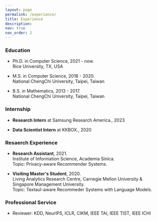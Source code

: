 ```yaml
---
layout: page
permalink: /experience/
title: Experience
description: 
nav: true
nav_order: 2
---
```


### Education

* Ph.D. in Computer Science, 2021 - now.  
Rice University, TX, USA

* M.S. in Computer Science, 2018 - 2020.  
National ChengChi University, Taipei, Taiwan

* B.S. in Mathematics, 2013 - 2017.  
National ChengChi University, Taipei, Taiwan

### Internship

- **Research Intern** at Samsung Research America., 2023

- **Data Scientist Intern** at KKBOX., 2020

### Resaerch Experience

* **Research Assistant**, 2021.  
Institute of Information Science, Academia Sinica.  
Topic: Privacy-aware Recommender Systems.

* **Visiting Master's Student**, 2020.  
Living Analytics Research Centre, Carnegie Mellon University & Singapore Management University.  
Topic: Textaul-aware Recommeder Systems with Language Models.


<!-- ### Teaching -->

### Professional Service

* Reviewer: KDD, NeurIPS, ICLR, CIKM, IEEE TAI, IEEE TIST, IEEE ICHI